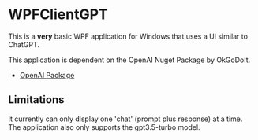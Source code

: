 # WPFClientGPT

This is a **very** basic WPF application for Windows that uses a UI similar to ChatGPT.

This application is dependent on the OpenAI Nuget Package by OkGoDoIt.
+ [OpenAI Package](https://www.nuget.org/packages/OpenAI/)

## Limitations

It currently can only display one 'chat' (prompt plus response) at a time.
The application also only supports the gpt3.5-turbo model.
